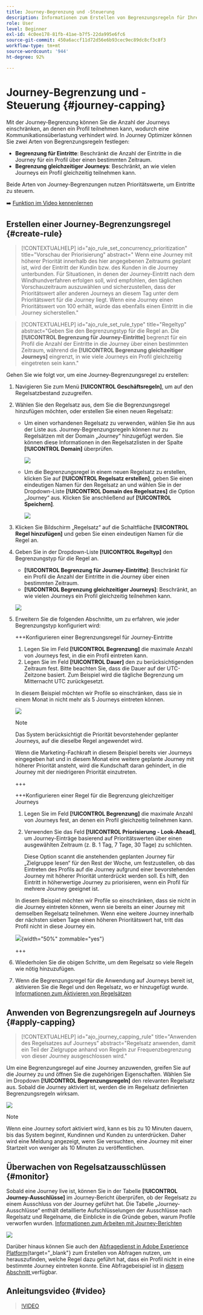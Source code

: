 ```yaml
---
title: Journey-Begrenzung und -Steuerung
description: Informationen zum Erstellen von Begrenzungsregeln für Ihre Journeys und zur Steuerung des Journey-Eintritts
role: User
level: Beginner
exl-id: 4c0ee178-81fb-41ae-b7f5-22da995e6fc6
source-git-commit: 450a6accf11d72d56e6b93cec9ec89dc8cf3c8f3
workflow-type: tm+mt
source-wordcount: '944'
ht-degree: 92%

---
```


# Journey-Begrenzung und -Steuerung {#journey-capping}

Mit der Journey-Begrenzung können Sie die Anzahl der Journeys einschränken, an denen ein Profil teilnehmen kann, wodurch eine Kommunikationsüberlastung verhindert wird. In Journey Optimizer können Sie zwei Arten von Begrenzungsregeln festlegen:

* **Begrenzung für Eintritte**: Beschränkt die Anzahl der Eintritte in die Journey für ein Profil über einen bestimmten Zeitraum.
* **Begrenzung gleichzeitiger Journeys**: Beschränkt, an wie vielen Journeys ein Profil gleichzeitig teilnehmen kann.

Beide Arten von Journey-Begrenzungen nutzen Prioritätswerte, um Eintritte zu steuern.

➡️ [Funktion im Video kennenlernen](#video)

## Erstellen einer Journey-Begrenzungsregel {#create-rule}

>[!CONTEXTUALHELP]
>id="ajo_rule_set_concurrency_prioritization"
>title="Vorschau der Priorisierung"
>abstract=" Wenn eine Journey mit höherer Priorität innerhalb des hier angegebenen Zeitraums geplant ist, wird der Eintritt der Kundin bzw. des Kunden in die Journey unterbunden. Für Situationen, in denen der Journey-Eintritt nach dem Windhundverfahren erfolgen soll, wird empfohlen, den täglichen Vorschauzeitraum auszuwählen und sicherzustellen, dass der Prioritätswert aller anderen Journeys an diesem Tag unter dem Prioritätswert für die Journey liegt. Wenn eine Journey einen Prioritätswert von 100 erhält, würde das ebenfalls einen Eintritt in die Journey sicherstellen."

>[!CONTEXTUALHELP]
>id="ajo_rule_set_rule_type"
>title="Regeltyp"
>abstract="Geben Sie den Begrenzungstyp für die Regel an. Die **[!UICONTROL Begrenzung für Journey-Eintritte]** begrenzt für ein Profil die Anzahl der Eintritte in die Journey über einen bestimmten Zeitraum, während die **[!UICONTROL Begrenzung gleichzeitiger Journeys]** eingrenzt, in wie viele Journeys ein Profil gleichzeitig eingetreten sein kann."

Gehen Sie wie folgt vor, um eine Journey-Begrenzungsregel zu erstellen:

1. Navigieren Sie zum Menü **[!UICONTROL Geschäftsregeln]**, um auf den Regelsatzbestand zuzugreifen.

1. Wählen Sie den Regelsatz aus, dem Sie die Begrenzungsregel hinzufügen möchten, oder erstellen Sie einen neuen Regelsatz:

   * Um einen vorhandenen Regelsatz zu verwenden, wählen Sie ihn aus der Liste aus. Journey-Begrenzungsregeln können nur zu Regelsätzen mit der Domain „Journey“ hinzugefügt werden. Sie können diese Informationen in den Regelsatzlisten in der Spalte **[!UICONTROL Domain]** überprüfen.

     ![](assets/journey-capping-list.png)

   * Um die Begrenzungsregel in einem neuen Regelsatz zu erstellen, klicken Sie auf **[!UICONTROL Regelsatz erstellen]**, geben Sie einen eindeutigen Namen für den Regelsatz an und wählen Sie in der Dropdown-Liste **[!UICONTROL Domain des Regelsatzes]** die Option „Journey“ aus. Klicken Sie anschließend auf **[!UICONTROL Speichern]**.

     ![](assets/journey-capping-rule-set.png)

1. Klicken Sie Bildschirm „Regelsatz“ auf die Schaltfläche **[!UICONTROL Regel hinzufügen]** und geben Sie einen eindeutigen Namen für die Regel an.

1. Geben Sie in der Dropdown-Liste **[!UICONTROL Regeltyp]** den Begrenzungstyp für die Regel an.

   * **[!UICONTROL Begrenzung für Journey-Eintritte]**: Beschränkt für ein Profil die Anzahl der Eintritte in die Journey über einen bestimmten Zeitraum.
   * **[!UICONTROL Begrenzung gleichzeitiger Journeys]**: Beschränkt, an wie vielen Journeys ein Profil gleichzeitig teilnehmen kann.

   ![](assets/journey-capping-concurrency.png)

1. Erweitern Sie die folgenden Abschnitte, um zu erfahren, wie jeder Begrenzungstyp konfiguriert wird:

   +++Konfigurieren einer Begrenzungsregel für Journey-Eintritte

   1. Legen Sie im Feld **[!UICONTROL Begrenzung]** die maximale Anzahl von Journeys fest, in die ein Profil eintreten kann.
   1. Legen Sie im Feld **[!UICONTROL Dauer]** den zu berücksichtigenden Zeitraum fest. Bitte beachten Sie, dass die Dauer auf der UTC-Zeitzone basiert. Zum Beispiel wird die tägliche Begrenzung um Mitternacht UTC zurückgesetzt.

   In diesem Beispiel möchten wir Profile so einschränken, dass sie in einem Monat in nicht mehr als 5 Journeys eintreten können.

   ![](assets/journey-capping-entry-example.png)

   >[!NOTE]
   >
   >Das System berücksichtigt die Priorität bevorstehender geplanter Journeys, auf die dieselbe Regel angewendet wird.
   >
   >Wenn die Marketing-Fachkraft in diesem Beispiel bereits vier Journeys eingegeben hat und in diesem Monat eine weitere geplante Journey mit höherer Priorität ansteht, wird die Kundschaft daran gehindert, in die Journey mit der niedrigeren Priorität einzutreten.

   +++

   +++Konfigurieren einer Regel für die Begrenzung gleichzeitiger Journeys 

   1. Legen Sie im Feld **[!UICONTROL Begrenzung]** die maximale Anzahl von Journeys fest, an denen ein Profil gleichzeitig teilnehmen kann.

   1. Verwenden Sie das Feld **[!UICONTROL Priorisierung - Look-Ahead]**, um Journey-Einträge basierend auf Prioritätswerten über einen ausgewählten Zeitraum (z. B. 1 Tag, 7 Tage, 30 Tage) zu schlichten.

      Diese Option scannt die anstehenden geplanten Journey für „Zielgruppe lesen“ für den Rest der Woche, um festzustellen, ob das Eintreten des Profils auf die Journey aufgrund einer bevorstehenden Journey mit höherer Priorität unterdrückt werden soll. Es hilft, den Eintritt in höherwertige Journey zu priorisieren, wenn ein Profil für mehrere Journey geeignet ist.

   In diesem Beispiel möchten wir Profile so einschränken, dass sie nicht in die Journey eintreten können, wenn sie bereits an einer Journey mit demselben Regelsatz teilnehmen. Wenn eine weitere Journey innerhalb der nächsten sieben Tage einen höheren Prioritätswert hat, tritt das Profil nicht in diese Journey ein.

   ![](assets/journey-capping-concurrency-example.png){width="50%" zommable="yes"}

   +++

1. Wiederholen Sie die obigen Schritte, um dem Regelsatz so viele Regeln wie nötig hinzuzufügen.

1. Wenn die Begrenzungsregel für die Anwendung auf Journeys bereit ist, aktivieren Sie die Regel und den Regelsatz, wo er hinzugefügt wurde. [Informationen zum Aktivieren von Regelsätzen](../conflict-prioritization/rule-sets.md#create)

## Anwenden von Begrenzungsregeln auf Journeys {#apply-capping}

>[!CONTEXTUALHELP]
>id="ajo_journey_capping_rule"
>title="Anwenden des Regelsatzes auf Journeys"
>abstract="Regelsatz anwenden, damit ein Teil der Zielgruppe anhand von Regeln zur Frequenzbegrenzung von dieser Journey ausgeschlossen wird."

Um eine Begrenzungsregel auf eine Journey anzuwenden, greifen Sie auf die Journey zu und öffnen Sie die zugehörigen Eigenschaften. Wählen Sie im Dropdown **[!UICONTROL Begrenzungsregeln]** den relevanten Regelsatz aus. Sobald die Journey aktiviert ist, werden die im Regelsatz definierten Begrenzungsregeln wirksam.

![](assets/journey-capping-apply.png)

>[!NOTE]
>
>Wenn eine Journey sofort aktiviert wird, kann es bis zu 10 Minuten dauern, bis das System beginnt, Kundinnen und Kunden zu unterdrücken. Daher wird eine Meldung angezeigt, wenn Sie versuchten, eine Journey mit einer Startzeit von weniger als 10 Minuten zu veröffentlichen.

## Überwachen von Regelsatzausschlüssen {#monitor}

Sobald eine Journey live ist, können Sie in der Tabelle **[!UICONTROL Journey-Ausschlüsse]** im Journey-Bericht überprüfen, ob der Regelsatz zu einem Ausschluss von der Journey geführt hat. Die Tabelle „Journey-Ausschlüsse“ enthält detaillierte Aufschlüsselungen der Ausschlüsse nach Regelsatz und Regelname, die Einblicke in die Gründe geben, warum Profile verworfen wurden. [Informationen zum Arbeiten mit Journey-Berichten](../reports/journey-global-report-cja.md)

![](assets/journey-report.png)

Darüber hinaus können Sie auch den [Abfragedienst in Adobe Experience Platform](https://experienceleague.adobe.com/docs/experience-platform/query/api/getting-started.html?lang=de){target="_blank"} zum Erstellen von Abfragen nutzen, um herauszufinden, welche Regel dazu geführt hat, dass ein Profil nicht in eine bestimmte Journey eintreten konnte. Eine Abfragebeispiel ist in [diesem Abschnitt &#x200B;](../reports/query-examples.md#common-queries) verfügbar.

## Anleitungsvideo {#video}

>[!VIDEO](https://video.tv.adobe.com/v/3447624?quality=12&captions=ger)
